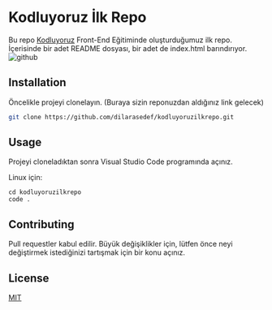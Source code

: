 # Kodluyoruz İlk Repo
Bu repo [Kodluyoruz](https://www.kodluyoruz.org) Front-End Eğitiminde oluşturduğumuz ilk repo. İçerisinde bir adet README dosyası, bir adet de index.html barındırıyor.
![github](https://photos.google.com/photo/AF1QipP6_lrZ2LJuOHY68QKJRRjtgYWGlTz5C2XtCCH7)
## Installation

Öncelikle projeyi clonelayın. (Buraya sizin reponuzdan aldığınız link gelecek)
```bash
git clone https://github.com/dilarasedef/kodluyoruzilkrepo.git
```
## Usage

Projeyi cloneladıktan sonra Visual Studio Code programında açınız.

Linux için:
```linux
cd kodluyoruzilkrepo
code .
```
## Contributing
Pull requestler kabul edilir. Büyük değişiklikler için, lütfen önce neyi değiştirmek istediğinizi tartışmak için bir konu açınız.
## License
[MIT](https://choosealicense.com/licenses/mit/) 



[def]: figures/github.png